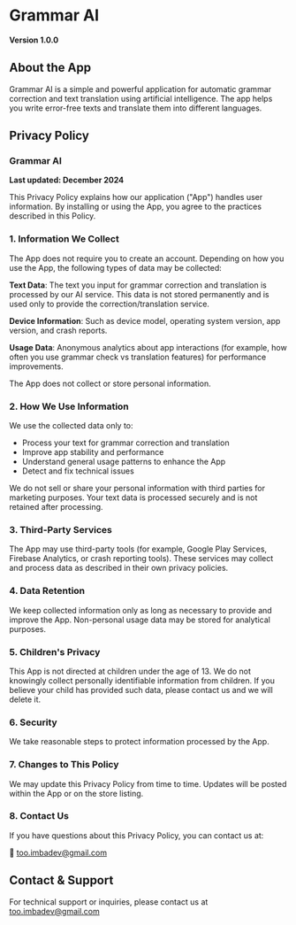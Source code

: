 # Grammar AI

**Version 1.0.0**

## About the App

Grammar AI is a simple and powerful application for automatic grammar correction and text translation using artificial intelligence. The app helps you write error-free texts and translate them into different languages.

## Privacy Policy

### Grammar AI

**Last updated: December 2024**

This Privacy Policy explains how our application ("App") handles user information. By installing or using the App, you agree to the practices described in this Policy.

### 1. Information We Collect

The App does not require you to create an account. Depending on how you use the App, the following types of data may be collected:

**Text Data**: The text you input for grammar correction and translation is processed by our AI service. This data is not stored permanently and is used only to provide the correction/translation service.

**Device Information**: Such as device model, operating system version, app version, and crash reports.

**Usage Data**: Anonymous analytics about app interactions (for example, how often you use grammar check vs translation features) for performance improvements.

The App does not collect or store personal information.

### 2. How We Use Information

We use the collected data only to:

- Process your text for grammar correction and translation
- Improve app stability and performance
- Understand general usage patterns to enhance the App
- Detect and fix technical issues

We do not sell or share your personal information with third parties for marketing purposes. Your text data is processed securely and is not retained after processing.

### 3. Third-Party Services

The App may use third-party tools (for example, Google Play Services, Firebase Analytics, or crash reporting tools). These services may collect and process data as described in their own privacy policies.

### 4. Data Retention

We keep collected information only as long as necessary to provide and improve the App. Non-personal usage data may be stored for analytical purposes.

### 5. Children's Privacy

This App is not directed at children under the age of 13. We do not knowingly collect personally identifiable information from children. If you believe your child has provided such data, please contact us and we will delete it.

### 6. Security

We take reasonable steps to protect information processed by the App.

### 7. Changes to This Policy

We may update this Privacy Policy from time to time. Updates will be posted within the App or on the store listing.

### 8. Contact Us

If you have questions about this Privacy Policy, you can contact us at:

📧 too.imbadev@gmail.com

## Contact & Support

For technical support or inquiries, please contact us at too.imbadev@gmail.com
